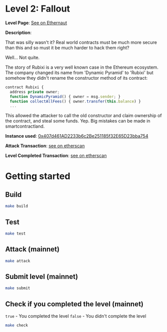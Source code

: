 # Level 2: Fallout

**Level Page**: [See on Ethernaut](https://ethernaut.openzeppelin.com/level/0x676e57FdBbd8e5fE1A7A3f4Bb1296dAC880aa639)

**Description**:

That was silly wasn't it? Real world contracts must be much more secure than this and so must it be much harder to hack them right?

Well... Not quite.

The story of Rubixi is a very well known case in the Ethereum ecosystem. The company changed its name from 'Dynamic Pyramid' to 'Rubixi' but somehow they didn't rename the constructor method of its contract:

```javascript
contract Rubixi {
  address private owner;
  function DynamicPyramid() { owner = msg.sender; }
  function collectAllFees() { owner.transfer(this.balance) }
  ...
```

This allowed the attacker to call the old constructor and claim ownership of the contract, and steal some funds. Yep. Big mistakes can be made in smartcontractland.

**Instance used**: [0x407d461AD2233b6c2Be251185f32E65D23bba754](https://sepolia.etherscan.io/address/0x407d461AD2233b6c2Be251185f32E65D23bba754)

**Attack Transaction**: [see on etherscan](https://sepolia.etherscan.io/tx/0xa2476837c4d9ebbf1b5f9d197593665466a1b6f987c92c724de0e43665c3ee8d)

**Level Completed Transaction**: [see on etherscan](https://sepolia.etherscan.io/tx/0x000abfcd41ece4b2b3de24e233d852ba1dc543627a09e6fc7ddb3d8c606a8749)

# Getting started

## Build

```bash
make build
```

## Test

```bash
make test
```

## Attack (mainnet)

```bash
make attack
```

## Submit level (mainnet)

```bash
make submit
```

## Check if you completed the level (mainnet)

`true` - You completed the level
`false` - You didn't complete the level

```bash
make check
```